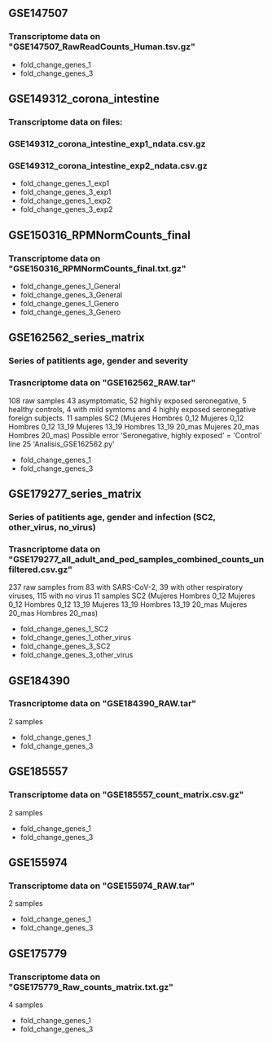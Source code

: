 ## GSE147507
### Transcriptome data on "GSE147507_RawReadCounts_Human.tsv.gz"
- fold_change_genes_1
- fold_change_genes_3

## GSE149312_corona_intestine
### Transcriptome data on files:
### GSE149312_corona_intestine_exp1_ndata.csv.gz
### GSE149312_corona_intestine_exp2_ndata.csv.gz
- fold_change_genes_1_exp1
- fold_change_genes_3_exp1
- fold_change_genes_1_exp2
- fold_change_genes_3_exp2

## GSE150316_RPMNormCounts_final
### Transcriptome data on "GSE150316_RPMNormCounts_final.txt.gz"
- fold_change_genes_1_General
- fold_change_genes_3_General
- fold_change_genes_1_Genero
- fold_change_genes_3_Genero

## GSE162562_series_matrix
### Series of patitients age, gender and severity
### Trasncriptome data on "GSE162562_RAW.tar"
108 raw samples 43 asymptomatic, 52 highliy exposed seronegative, 5 healthy controls, 4 with mild symtoms and 4 highly exposed seronegative foreign subjects.
11 samples SC2 (Mujeres             Hombres
    0_12        Mujeres 0_12        Hombres 0_12
    13_19       Mujeres 13_19       Hombres 13_19
    20_mas      Mujeres 20_mas      Hombres 20_mas)
Possible error 'Seronegative, highly exposed' = 'Control' line 25 'Analisis_GSE162562.py'
- fold_change_genes_1
- fold_change_genes_3

## GSE179277_series_matrix 
### Series of patitients age, gender and infection (SC2, other_virus, no_virus)
### Trasncriptome data on "GSE179277_all_adult_and_ped_samples_combined_counts_unfiltered.csv.gz"
237 raw samples from 83 with SARS-CoV-2, 39 with other respiratory viruses, 115 with no virus
11 samples SC2 (Mujeres             Hombres
    0_12        Mujeres 0_12        Hombres 0_12
    13_19       Mujeres 13_19       Hombres 13_19
    20_mas      Mujeres 20_mas      Hombres 20_mas)
- fold_change_genes_1_SC2
- fold_change_genes_1_other_virus
- fold_change_genes_3_SC2
- fold_change_genes_3_other_virus

## GSE184390
### Trasncriptome data on "GSE184390_RAW.tar"
2 samples
- fold_change_genes_1
- fold_change_genes_3

## GSE185557
### Transcriptome data on "GSE185557_count_matrix.csv.gz"
2 samples
- fold_change_genes_1
- fold_change_genes_3

## GSE155974
### Transcriptome data on "GSE155974_RAW.tar"
2 samples
- fold_change_genes_1
- fold_change_genes_3

## GSE175779
### Transcriptome data on "GSE175779_Raw_counts_matrix.txt.gz"
4 samples
- fold_change_genes_1
- fold_change_genes_3